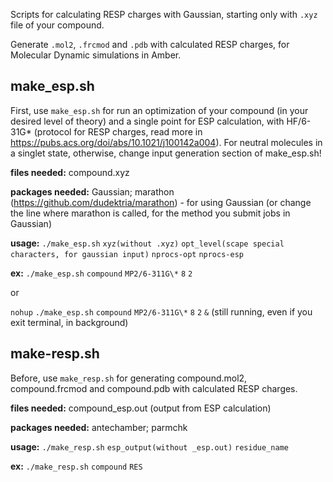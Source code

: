 Scripts for calculating RESP charges with Gaussian, starting only with `.xyz` file of your compound. 

Generate `.mol2`, `.frcmod` and `.pdb` with calculated RESP charges, for Molecular Dynamic simulations in Amber.

## make_esp.sh
First, use `make_esp.sh` for run an optimization of your compound (in your desired level of theory) and a single point for ESP calculation, with HF/6-31G* (protocol for RESP charges, read more in https://pubs.acs.org/doi/abs/10.1021/j100142a004). 
For neutral molecules in a singlet state, otherwise, change input generation section of make_esp.sh!

**files needed:** compound.xyz

**packages needed:** Gaussian; marathon (https://github.com/dudektria/marathon) - for using Gaussian (or change the line where marathon is called, for the method you submit jobs in Gaussian)

**usage:** `./make_esp.sh` `xyz(without .xyz)` `opt_level(scape special characters, for gaussian input)` `nprocs-opt` `nprocs-esp`

**ex:** `./make_esp.sh` `compound` `MP2/6-311G\*` `8` `2`

   or  

   `nohup` `./make_esp.sh` `compound` `MP2/6-311G\*` `8` `2` `&`  (still running, even if you exit terminal, in background)

## make-resp.sh
Before, use `make_resp.sh` for generating compound.mol2, compound.frcmod and compound.pdb with calculated RESP charges.

**files needed:** compound_esp.out (output from ESP calculation)

**packages needed:** antechamber; parmchk

**usage:** `./make_resp.sh`  `esp_output(without _esp.out)`  `residue_name`

   **ex:** `./make_resp.sh` `compound` `RES`
